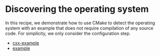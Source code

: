 # Discovering the operating system

In this recipe, we demonstrate how to use CMake to detect the operating system
with an example that does not require compilation of any source code. For
simplicity, we only consider the configuration step.


- [cxx-example](cxx-example/)
- [example](example/)
